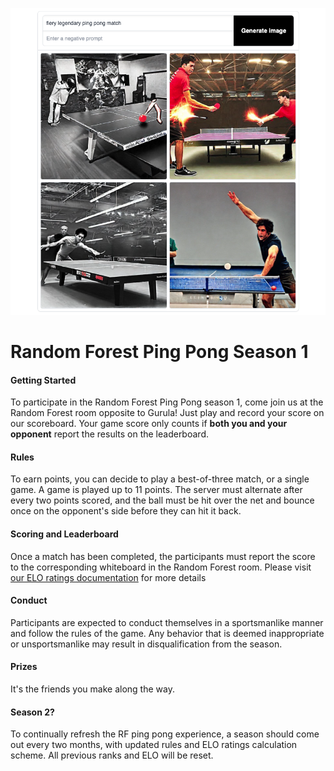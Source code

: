 <p align="center">
  <img src="/assets/ping_pong.png" />
</p>

# Random Forest Ping Pong Season 1

#### Getting Started
To participate in the Random Forest Ping Pong season 1, come join us at the Random Forest room opposite to Gurula! Just play and record your score on our scoreboard. Your game score only counts if **both you and your opponent** report the results on the leaderboard.

#### Rules
To earn points, you can decide to play a best-of-three match, or a single game. A game is played up to 11 points. The server must alternate after every two points scored, and the ball must be hit over the net and bounce once on the opponent's side before they can hit it back.

#### Scoring and Leaderboard
Once a match has been completed, the participants must report the score to the corresponding whiteboard in the Random Forest room. Please visit [our ELO ratings documentation](/elo_.md) for more details

#### Conduct
Participants are expected to conduct themselves in a sportsmanlike manner and follow the rules of the game. Any behavior that is deemed inappropriate or unsportsmanlike may result in disqualification from the season.

#### Prizes
It's the friends you make along the way.

#### Season 2?
To continually refresh the RF ping pong experience, a season should come out every two months, with updated rules and ELO ratings calculation scheme. All previous ranks and ELO will be reset.